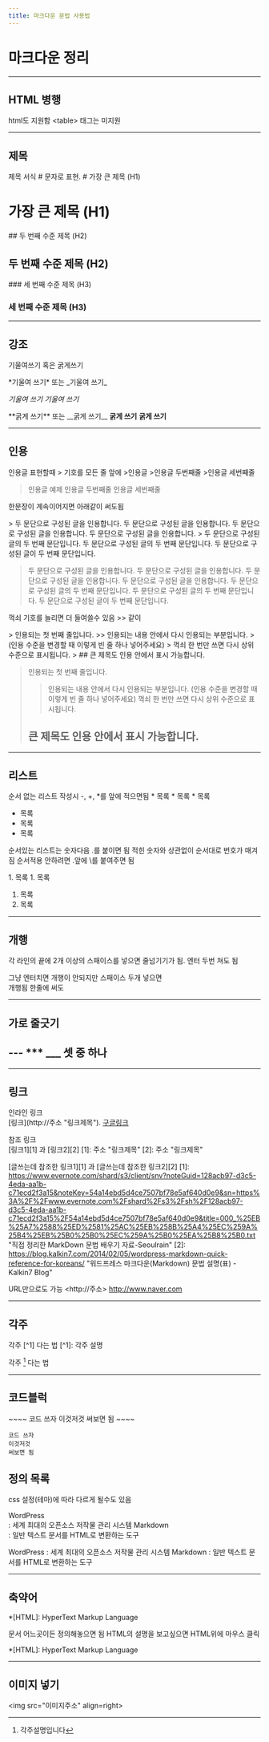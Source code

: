 ```yaml
---
title: 마크다운 문법 사용법
---
```


# 마크다운 정리
***
## HTML 병행
html도 지원함
\<table> 태그는 미지원

***
## 제목
제목 서식 \# 문자로 표현.
\# 가장 큰 제목 (H1)
# 가장 큰 제목 (H1)
\#\# 두 번째 수준 제목 (H2)
## 두 번째 수준 제목 (H2)
\#\#\# 세 번째 수준 제목 (H3)
### 세 번째 수준 제목 (H3)

***
## 강조
기울여쓰기 혹은 굵게쓰기

\*기울여 쓰기\* 또는 \_기울여 쓰기\_

*기울여 쓰기*  _기울여 쓰기_

\*\*굵게 쓰기\*\* 또는 \_\_굵게 쓰기\_\_
**굵게 쓰기** __굵게 쓰기__

***
## 인용
인용글 표현할때 \> 기호를 모든 줄 앞에
\>인용글
\>인용글 두번째줄
\>인용글 세번째줄

>인용글 예제
>인용글 두번째줄
>인용글 세번째줄

한문장이 계속이어지면 아래같이 써도됨

\> 두 문단으로 구성된 글을 인용합니다. 두 문단으로 구성된 글을 인용합니다. 두 문단으로 구성된 글을 인용합니다. 두 문단으로 구성된 글을 인용합니다.
\> 두 문단으로 구성된 글의 두 번째 문단입니다. 두 문단으로 구성된 글의 두 번째 문단입니다. 두 문단으로 구성된 글이 두 번째 문단입니다.

> 두 문단으로 구성된 글을 인용합니다. 두 문단으로 구성된 글을 인용합니다. 두 문단으로 구성된 글을 인용합니다. 두 문단으로 구성된 글을 인용합니다.
> 두 문단으로 구성된 글의 두 번째 문단입니다. 두 문단으로 구성된 글의 두 번째 문단입니다. 두 문단으로 구성된 글이 두 번째 문단입니다.

꺽쇠 기호를 늘리면 더 들여쓸수 있음 \>\> 같이

\> 인용되는 첫 번째 줄입니다.
\>> 인용되는 내용 안에서 다시 인용되는 부분입니다.
\> (인용 수준을 변경할 때 이렇게 빈 줄 하나 넣어주세요)
\> 꺽쇠 한 번만 쓰면 다시 상위 수준으로 표시됩니다.
\> \#\# 큰 제목도 인용 안에서 표시 가능합니다.

> 인용되는 첫 번째 줄입니다.
>> 인용되는 내용 안에서 다시 인용되는 부분입니다.
> (인용 수준을 변경할 때 이렇게 빈 줄 하나 넣어주세요)
> 꺽쇠 한 번만 쓰면 다시 상위 수준으로 표시됩니다.
> ## 큰 제목도 인용 안에서 표시 가능합니다.

***
## 리스트
순서 없는 리스트 작성시 \-, \+, \*를 앞에 적으면됨
\* 목록
\* 목록
\* 목록

* 목록
* 목록
* 목록

순서있는 리스트는 숫자다음 \.를 붙이면 됨
적힌 숫자와 상관없이 순서대로 번호가 매겨짐
순서적용 안하려면 \.앞에 \\를 붙여주면 됨

1\. 목록
1\. 목록

1. 목록
1. 목록

***
## 개행
각 라인의 끝에 2개 이상의 스패이스를 넣으면 줄넘기기가 됨.
엔터 두번 쳐도 됨

그냥 엔터치면
개행이 안되지만
스패이스 두개 넣으면  
개행됨  한줄에 써도 

***
## 가로 줄긋기
\-\-\-
\*\*\*
\_\_\_
셋 중 하나
---

***
## 링크
인라인 링크  
\[링크](http://주소 "링크제목").
[구글링크](http://www.google.com "구글")

참조 링크  
\[링크1]\[1] 과 \[링크2]\[2]
\[1]: 주소 "링크제목"
\[2]: 주소 "링크제목"

[글쓰는데 참조한 링크1][1] 과 [글쓰는데 참조한 링크2][2]
[1]: https://www.evernote.com/shard/s3/client/snv?noteGuid=128acb97-d3c5-4eda-aa1b-c71ecd2f3a15&noteKey=54a14ebd5d4ce7507bf78e5af640d0e9&sn=https%3A%2F%2Fwww.evernote.com%2Fshard%2Fs3%2Fsh%2F128acb97-d3c5-4eda-aa1b-c71ecd2f3a15%2F54a14ebd5d4ce7507bf78e5af640d0e9&title=000_%25EB%25A7%2588%25ED%2581%25AC%25EB%258B%25A4%25EC%259A%25B4%25EB%25B0%25B0%25EC%259A%25B0%25EA%25B8%25B0.txt "직접 정리한 MarkDown 문법 배우기 자료-Seoulrain"
[2]: https://blog.kalkin7.com/2014/02/05/wordpress-markdown-quick-reference-for-koreans/ "워드프레스 마크다운(Markdown) 문법 설명(표) - Kalkin7 Blog"

URL만으로도 가능
\<http://주소>
<http://www.naver.com>

***
## 각주
각주 \[^1] 다는 법
\[^1]: 각주 설명

각주 [^1] 다는 법 
[^1]: 각주설명입니다

***
## 코드블럭

\~~~~
코드 쓰자
이것저것
써보면 됨
\~~~~


~~~~
코드 쓰자
이것저것
써보면 됨
~~~~

## 정의 목록
css 설정(테마)에 따라 다르게 될수도 있음

WordPress  
\: 세계 최대의 오픈소스 저작물 관리 시스템
Markdown  
\: 일반 텍스트 문서를 HTML로 변환하는 도구

WordPress
: 세계 최대의 오픈소스 저작물 관리 시스템
Markdown
: 일반 텍스트 문서를 HTML로 변환하는 도구

***
## 축약어
\*[HTML]: HyperText Markup Language

문서 어느곳이든 정의해놓으면 됨
HTML의 설명을 보고싶으면 HTML위에 마우스 클릭

*[HTML]: HyperText Markup Language

***
## 이미지 넣기
\<img src="이미지주소" align=right>
